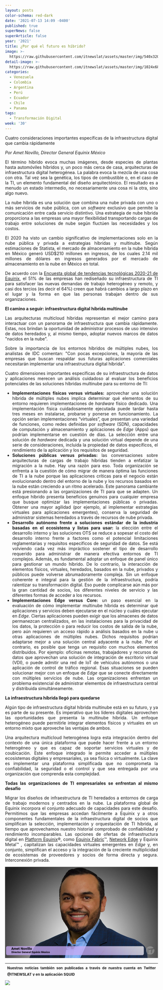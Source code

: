```yaml
---
layout: posts
color-schema: red-dark
date: '2021-07-13 14:09 -0400'
published: true
superNews: false
superArticle: false
year: '2021'
title: ¿Por qué el futuro es híbrido?
image: >-
  https://raw.githubusercontent.com/itnewslat/assets/master/img/540x320/Amet-Novillo-p.jpg
detail-image: >-
  https://raw.githubusercontent.com/itnewslat/assets/master/img/1024x680/Amet-Novillo-g.jpg
categories:
  - Venezuela
  - Colombia
  - Argentina
  - Perú
  - Ecuador
  - Chile
  - Panama
tags:
  - Transformación Digital
week: '30'
---
```

<p style="text-align: justify;">Cuatro consideraciones importantes específicas de la infraestructura digital que cambia rápidamente</p>
<p style="text-align: justify;"><em>Por Amet Novillo, Director General Equinix México</em></p>
<p style="text-align: justify;">El término híbrido evoca muchas imágenes, desde especies de plantas hasta automóviles híbridos y, un poco más cerca de casa, arquitecturas de infraestructura digital heterogénea. La palabra evoca la mezcla de una cosa con otra. Tal vez sea la genética, los tipos de combustible o, en el caso de la TI, un elemento fundamental del diseño arquitectónico. El resultado es a menudo un estado intermedio, no necesariamente una cosa ni la otra, sino algo nuevo.</p>
<p style="text-align: justify;">La nube híbrida es una solución que combina una nube privada con uno o más servicios de nube pública, con un <em>software</em> exclusivo que permite la comunicación entre cada servicio distintivo. Una estrategia de nube híbrida proporciona a las empresas una mayor flexibilidad transportando cargas de trabajo entre soluciones de nube según fluctúen las necesidades y los costos.</p>
<p style="text-align: justify;">El 2020 ha visto un cambio significativo de implementaciones solo en la nube pública y privada a estrategias híbridas y multinube. Según estimaciones de Statista, el mercado de almacenamiento en la nube híbrida en México generó USD$210 millones en ingresos, de los cuales 2.14 mil millones de dólares en ingresos generados por el mercado de almacenamiento en la nube en México en total.</p>
<p style="text-align: justify;">De acuerdo con la <a href="https://blog.equinix.com/blog/2021/05/11/la-encuesta-global-de-tendencias-tecnologicas-de-equinix-2020-21-muestra-que-la-digitalizacion-se-acelera-en-todo-el-mundo/">Encuesta global de tendencias tecnológicas 2020-21 de Equinix</a>, el 51% de las empresas han rediseñado su infraestructura de TI para satisfacer las nuevas demandas de trabajo heterogéneo y remoto, y casi dos tercios (es decir el 64%) creen que habrá cambios a largo plazo en el lugar y la forma en que las personas trabajan dentro de sus organizaciones.</p>
<p style="text-align: justify;"><strong>El camino a seguir: infraestructura digital híbrida multinube</strong></p>
<p style="text-align: justify;">Las arquitecturas multicloud híbridas representan el mejor camino para interactuar con un panorama de infraestructura que cambia rápidamente. Estas, nos brindan la oportunidad de administrar procesos de uso intensivo de datos heredados y, al mismo tiempo, adoptar nuevos marcos de datos "nacidos en la nube".</p>
<p style="text-align: justify;">Sobre la importancia de los entornos híbridos de múltiples nubes, los analistas de IDC comentan: "Con pocas excepciones, la mayoría de las empresas que buscan respaldar sus futuras aplicaciones comerciales necesitarán implementar una infraestructura digital híbrida".</p>
<p style="text-align: justify;">Cuatro dimensiones importantes específicas de su infraestructura de datos y aplicaciones merecen un análisis cuidadoso al evaluar los beneficios potenciales de las soluciones híbridas multinube para su entorno de TI:</p>

<ul style="text-align: justify;">
	<li><strong>Implementaciones físicas versus virtuales:</strong> aprovechar una solución híbrida de múltiples nubes implica determinar qué elementos de su entorno requieren implementaciones de <em>hardware</em> físico dedicado. Una implementación física cuidadosamente ejecutada puede tardar hasta tres meses en instalarse, probarse y ponerse en funcionamiento. La opción serían implementaciones “virtuales”, que presentan una variedad de funciones, como redes definidas por <em>software</em> (SDN), capacidades de computación y almacenamiento y aplicaciones de <em>Edge</em> (Apps) que podrían implementarse en cuestión de días. La selección entre una solución de <em>hardware</em> dedicada y una solución virtual depende de una serie de consideraciones, incluida la propiedad de datos específicos, el rendimiento de la aplicación y los requisitos de seguridad.</li>
	<li><strong>Soluciones públicas versus privadas:</strong> las conversaciones sobre arquitecturas de cargas de trabajo híbridas tienden a enfatizar la migración a la nube. Hay una razón para eso. Toda organización se enfrenta a la cuestión de cómo migrar de manera óptima las funciones de TI a la nube porque las aplicaciones críticas para el negocio están evolucionando dentro del entorno de la nube y los recursos basados ​​en la nube están creciendo a un ritmo acelerado. Este panorama cambiante está presionando a las organizaciones de TI para que se adapten. Un enfoque híbrido presenta beneficios genuinos para cualquier empresa que busque optimizar las implementaciones públicas o privadas. Obtener una mayor agilidad (por ejemplo, al implementar estrategias virtuales para aplicaciones emergentes), conserva la seguridad de administrar sistemas heredados a través de recursos de nube privada.</li>
	<li><strong>Desarrollo autónomo frente a soluciones estándar de la industria basadas en el ecosistema y listas para usar: </strong>la elección entre el desarrollo interno y las soluciones OTS se reduce a sopesar el costo del desarrollo interno frente a factores como el potencial limitaciones reglamentarias y requisitos específicos de seguridad de datos. Se está volviendo cada vez más impráctico sostener el tipo de desarrollo requerido para administrar de manera efectiva entornos de TI complejos. Además, es fundamental adoptar un enfoque de panel único para gestionar un mundo híbrido. De lo contrario, la interacción de elementos físicos, virtuales, heredados, basados ​​en la nube, privados y públicos puede volverse abrumadoramente compleja. Sin un enfoque coherente e integral para la gestión de la infraestructura, podría ralentizar su transformación digital. Eso puede complicarse aún más por la gran cantidad de socios, los diferentes niveles de servicio y las diferentes formas de acceder a los recursos.</li>
	<li><strong>Implementaciones Edge versus Core:</strong> un paso esencial en la evaluación de cómo implementar multinube híbrida es determinar qué aplicaciones y servicios deben ejecutarse en el núcleo y cuáles ejecutar en <em>Edge</em>. Ciertas aplicaciones pueden exigir que los almacenes de datos permanezcan centralizados, en las instalaciones para la privacidad de los datos, la protección o para reducir los costos de salida de la nube, pero aún requieren un acceso rápido a análisis basados ​​en la nube u otras aplicaciones de múltiples nubes. Dichos requisitos podrían adaptarse mejor a una solución central adyacente a la nube. Por el contrario, es posible que tenga un requisito con muchos elementos distribuidos. Por ejemplo: oficinas remotas, trabajadores y recursos de datos que aprovechan una solución de integración de escritorio virtual (VDI), o puede admitir una red de IoT de vehículos autónomos o una aplicación de control de tráfico regional. Esas situaciones se pueden solucionar mejor con un enfoque de <em>Edge</em> que se conecte directamente con múltiples servicios de nube. Las organizaciones enfrentan un problema existencial de administrar elementos de infraestructura central y distribuida simultáneamente.</li>
</ul>
<p style="text-align: justify;"><strong>La infraestructura híbrida llegó para quedarse</strong></p>
<p style="text-align: justify;">Algún tipo de infraestructura digital híbrida multinube está en su futuro, y ya es parte de su presente. Es imperativo que los líderes digitales aprovechen las oportunidades que presenta la multinube híbrida. Un enfoque heterogéneo puede permitirle integrar elementos físicos y virtuales en un entorno mixto que aproveche las ventajas de ambos.</p>
<p style="text-align: justify;">Una arquitectura multicloud heterogénea logra esta integración dentro del contexto de una única plataforma que puede hacer frente a un entorno heterogéneo y que es capaz de soportar servicios virtuales y de coubicación. Este enfoque integrado le permite acceder a múltiples ecosistemas digitales y empresariales, ya sea física o virtualmente. La clave es implementar una plataforma simplificada que no comprometa la confiabilidad, la seguridad o el control y que sea entregada por una organización que comprenda esta complejidad.</p>
<p style="text-align: justify;"><strong>Todas las organizaciones de TI empresariales se enfrentan al mismo desafío</strong></p>
<p style="text-align: justify;">Migrar los diseños de infraestructura de TI heredados a entornos de carga de trabajo modernos y centrados en la nube. La plataforma global de Equinix incorpora el conjunto adecuado de capacidades para este desafío. Permitimos que las empresas accedan fácilmente a Equinix y a otros componentes fundamentales de la infraestructura digital de socios que simplifican la selección, implementación y orquestación de TI híbrida, al tiempo que aprovechamos nuestro historial comprobado de confiabilidad y rendimiento incomparables. Las opciones de ofertas de infraestructura digital en <a href="https://www.equinix.lat/insights/platform-equinix">Platform Equinix</a>®, como <a href="https://www.equinix.lat/interconnection-services/equinix-fabric">Equinix Fabric</a>™, <a href="https://www.equinix.lat/services/edge-services/network-edge">Network Edge</a> y Equinix Metal™ , capitalizan las capacidades virtuales emergentes en <em>Edge</em> y, en conjunto, simplifican el acceso y la integración de la creciente multiplicidad de ecosistemas de proveedores y socios de forma directa y segura. Interconexión privada.</p>

![](https://raw.githubusercontent.com/itnewslat/assets/master/img/540x320/Amet-Novillo-p.jpg)

<table style="height: 42px;" width="569">
<tbody>
<tr>
<td style="text-align: justify;"><sub><strong>Nuestras noticias también son publicadas a través de nuestra cuenta en Twitter <a href="https://twitter.com/itnewslat?lang=es">@ITNEWSLAT</a> y en la aplicación <a href="https://squidapp.co/en/">SQUID</a></strong></sub></td>
</tr>
</tbody>
</table>

<img src="https://tracker.metricool.com/c3po.jpg?hash=56f88a41e39ab42c063cc51676587a04"/>
